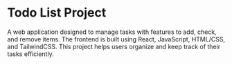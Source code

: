 # Todo List Project

A web application designed to manage tasks with features to add, check, and remove items. The frontend is built using React, JavaScript, HTML/CSS, and TailwindCSS. This project helps users organize and keep track of their tasks efficiently.
